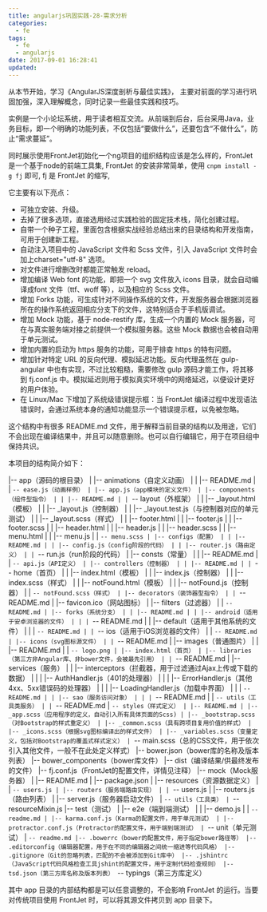 ```yaml
---
title: angularjs巩固实践-28-需求分析
categories:
  - fe
tags:
  - fe
  - angularjs
date: 2017-09-01 16:28:41
updated:
---
```


从本节开始，学习《AngularJS深度剖析与最佳实践》， 主要对前面的学习进行巩固加强，深入理解概念，同时记录一些最佳实践和技巧。

实例是一个小论坛系统，用于读者相互交流。从前端到后台，后台采用Java，业务目标，即一个明确的功能列表，不仅包括“要做什么”，还要包含“不做什么”，防止“需求蔓延”。

同时展示使用FrontJet初始化一个ng项目的组织结构应该是怎么样的，FrontJet是一个基于node的前端工具集, FrontJet 的安装非常简单，使用 `cnpm install -g fj` 即可, fj 是 FrontJet 的缩写,

它主要有以下亮点：
- 可独立安装、升级。
- 去掉了很多选项，直接选用经过实践检验的固定技术栈，简化创建过程。
- 自带一个种子工程，里面包含根据实战经验总结出来的目录结构和开发指南，可用于创建新工程。
- 自动注入项目中的 JavaScript 文件和 Scss 文件，引入 JavaScript 文件时会加上charset="utf-8" 选项。
- 对文件进行增删改时都能正常触发 reload。
- 增加编译 Web font 的功能，即把一个 svg 文件放入 icons 目录，就会自动编译成font 文件（ttf、woff 等），以及相应的 Scss 文件。
- 增加 Forks 功能，可生成针对不同操作系统的文件，开发服务器会根据浏览器所在的操作系统返回相应分支下的文件，这特别适合于手机版调试。
- 增加 Mock 功能，基于 node-restify 库，生成一个内置的 Mock 服务器，可在与真实服务端对接之前提供一个模拟服务器。这些 Mock 数据也会被自动用于单元测试。
- 增加内置的启动为 https 服务的功能，可用于排查 https 的特有问题。
- 增加针对特定 URL 的反向代理、模拟延迟功能。反向代理虽然在 gulp-angular 中也有实现，不过比较粗糙，需要修改 gulp 源码才能工作，将其移到 fj.conf.js 中。模拟延迟则用于模拟真实环境中的网络延迟，以便设计更好的用户体验。
- 在 Linux/Mac 下增加了系统级错误提示框：当 FrontJet 编译过程中发现语法错误时，会通过系统本身的通知功能显示一个错误提示框，以免被忽略。

这个结构中有很多 README.md 文件，用于解释当前目录的结构以及用途，它们不会出现在编译结果中，并且可以随意删除。也可以自行编辑它，用于在项目组中保持共识。

本项目的结构简介如下：

|-- app（源码的根目录）
| |-- animations（自定义动画）
| | |-- README.md
| | `-- ease.js（动画样例）
| |-- app.js（app模块的定义文件）
| |-- components（组件型指令）
| | |-- README.md
| | `-- layout（外框架）
| | |-- _layout.html（模板）
| | |-- _layout.js（控制器）
| | |-- _layout.test.js（与控制器对应的单元测试）
| | |-- _layout.scss（样式）
| | |-- footer.html
| | |-- footer.js
| | |-- footer.scss
| | |-- header.html
| | |-- header.js
| | |-- header.scss
| | |-- menu.html
| | |-- menu.js
| | `-- menu.scss
| |-- configs（配置）
| | |-- README.md
| | |-- config.js（config阶段的代码）
| | |-- router.js（路由定义）
| | `-- run.js（run阶段的代码）
| |-- consts（常量）
| | |-- README.md
| | `-- api.js（API定义）
| |-- controllers（控制器）
| | |-- README.md
| | `-- home（首页）
| | |-- index.html（模板）
| | |-- index.js（控制器）
| | |-- index.scss（样式）
| | |-- notFound.html（模板）
| | |-- notFound.js（控制器）
| | `-- notFound.scss（样式）
| |-- decorators（装饰器型指令）
| | `-- README.md
| |-- favicon.ico（网站图标）
| |-- filters（过滤器）
| | `-- README.md
| |-- forks（系统分支）
| | |-- README.md
| | |-- android（适用于安卓浏览器的文件）
| | | `-- README.md
| | |-- default（适用于其他系统的文件）
| | | `-- README.md
| | `-- ios（适用于iOS浏览器的文件）
| | `-- README.md
| |-- icons（svg图标源文件）
| | `-- README.md
| |-- images（普通图片）
| | |-- README.md
| | `-- logo.png
| |-- index.html（首页）
| |-- libraries（第三方非Angular库、非bower文件，会被最先引用）
| | `-- README.md
| |-- services（服务）
| | |-- interceptors（拦截器，用于过滤通过Ajax上传或下载的数据）
| | | |-- AuthHandler.js（401的处理器）
| | | |-- ErrorHandler.js（其他4xx、5xx错误码的处理器）
| | | |-- LoadingHandler.js（加载中界面）
| | | `-- README.md
| | |-- sao（服务访问对象）
| | | `-- README.md
| | `-- utils（工具类服务）
| | `-- README.md
| `-- styles（样式定义）
| |-- README.md
| |-- _app.scss（应用程序的定义，自动引入所有具体页面的Scss)
| |-- _bootstrap.scss（对Bootstrap的样式重定义）
| |-- _common.scss（具有跨项目复用价值的样式）
| |-- _icons.scss（根据svg图标编译出的样式文件）
| |-- _variables.scss（变量定义，包括对Bootstrap的覆盖式样式定义）
| `-- main.scss（总的CSS文件，用于依次引入其他文件，一般不在此处定义样式）
|-- bower.json（bower库的名称及版本列表）
|-- bower_components（bower库文件）
|-- dist（编译结果/供最终发布的文件）
|-- fj.conf.js（FrontJet的配置文件，详情见注释）
|-- mock（Mock服务器）
| |-- README.md
| |-- package.json
| |-- resources（资源数据定义）
| | `-- users.js
| |-- routers（服务端路由实现）
| | `-- users.js
| |-- routers.js（路由列表）
| |-- server.js（服务器启动文件）
| `-- utils（工具类）
| `-- resourceMixin.js
|-- test（测试）
| |-- e2e（端到端测试）
| | |-- demo.js
| | `-- readme.md
| |-- karma.conf.js（Karma的配置文件，用于单元测试）
| |-- protractor.conf.js（Protractor的配置文件，用于端到端测试）
| `-- unit（单元测试）
| `-- readme.md
|-- .bowerrc（bower的配置文件，用于指定bower路径等）
|-- .editorconfig（编辑器配置，用于在不同的编辑器之间统一缩进等代码风格）
|-- .gitignore（Git的忽略列表，匹配的不会被添加到Git库中）
|-- .jshintrc（JavaScript代码风格检查工具jshint的配置文件，用于定制代码检查规则）
|-- tsd.json（第三方库名称及版本列表）
`-- typings（第三方库定义）

其中 app 目录的内部结构都是可以任意调整的，不会影响 FrontJet 的运行。当要对传统项目使用 FrontJet 时，可以将其源文件拷贝到 app 目录下。